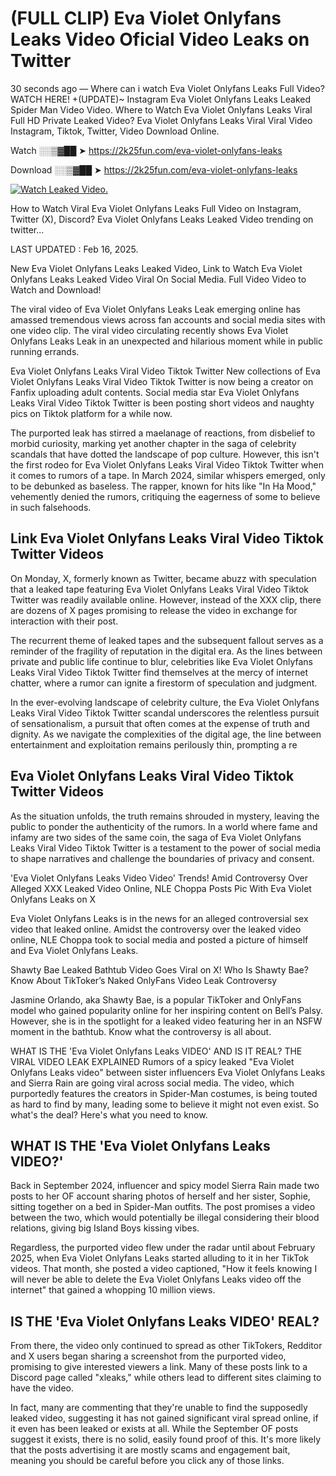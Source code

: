 # (FULL CLIP) Eva Violet Onlyfans Leaks Video Oficial Video Leaks on Twitter

30 seconds ago — Where can i watch Eva Violet Onlyfans Leaks Full Video? WATCH HERE! +(UPDATE)~ Instagram Eva Violet Onlyfans Leaks Leaked Spider Man Video Video. Where to Watch Eva Violet Onlyfans Leaks Viral Full HD Private Leaked Video? Eva Violet Onlyfans Leaks Viral Viral Video Instagram, Tiktok, Twitter, Video Download Online.

Watch ░░▒▓██ ➤ https://2k25fun.com/eva-violet-onlyfans-leaks

Download ░░▒▓██ ➤ https://2k25fun.com/eva-violet-onlyfans-leaks

[![Watch Leaked Video.](https://miro.medium.com/v2/resize:fit:828/format:webp/1*cilzJN44JGOrTw9NJCrNHA.gif "Watch Leaked Video")](https://2k25fun.com/eva-violet-onlyfans-leaks)

How to Watch Viral Eva Violet Onlyfans Leaks Full Video on Instagram, Twitter (X), Discord? Eva Violet Onlyfans Leaks Leaked Video trending on twitter...

LAST UPDATED : Feb 16, 2025.

New Eva Violet Onlyfans Leaks Leaked Video, Link to Watch Eva Violet Onlyfans Leaks Leaked Video Viral On Social Media. Full Video Video to Watch and Download!

The viral video of Eva Violet Onlyfans Leaks Leak emerging online has amassed tremendous views across fan accounts and social media sites with one video clip. The viral video circulating recently shows Eva Violet Onlyfans Leaks Leak in an unexpected and hilarious moment while in public running errands.

Eva Violet Onlyfans Leaks Viral Video Tiktok Twitter New collections of Eva Violet Onlyfans Leaks Viral Video Tiktok Twitter is now being a creator on Fanfix uploading adult contents. Social media star Eva Violet Onlyfans Leaks Viral Video Tiktok Twitter is been posting short videos and naughty pics on Tiktok platform for a while now.

The purported leak has stirred a maelanage of reactions, from disbelief to morbid curiosity, marking yet another chapter in the saga of celebrity scandals that have dotted the landscape of pop culture. However, this isn't the first rodeo for Eva Violet Onlyfans Leaks Viral Video Tiktok Twitter when it comes to rumors of a tape. In March 2024, similar whispers emerged, only to be debunked as baseless. The rapper, known for hits like "In Ha Mood," vehemently denied the rumors, critiquing the eagerness of some to believe in such falsehoods.

## Link Eva Violet Onlyfans Leaks Viral Video Tiktok Twitter Videos

On Monday, X, formerly known as Twitter, became abuzz with speculation that a leaked tape featuring Eva Violet Onlyfans Leaks Viral Video Tiktok Twitter was readily available online. However, instead of the XXX clip, there are dozens of X pages promising to release the video in exchange for interaction with their post.

The recurrent theme of leaked tapes and the subsequent fallout serves as a reminder of the fragility of reputation in the digital era. As the lines between private and public life continue to blur, celebrities like Eva Violet Onlyfans Leaks Viral Video Tiktok Twitter find themselves at the mercy of internet chatter, where a rumor can ignite a firestorm of speculation and judgment.

In the ever-evolving landscape of celebrity culture, the Eva Violet Onlyfans Leaks Viral Video Tiktok Twitter scandal underscores the relentless pursuit of sensationalism, a pursuit that often comes at the expense of truth and dignity. As we navigate the complexities of the digital age, the line between entertainment and exploitation remains perilously thin, prompting a re

##  Eva Violet Onlyfans Leaks Viral Video Tiktok Twitter Videos

As the situation unfolds, the truth remains shrouded in mystery, leaving the public to ponder the authenticity of the rumors. In a world where fame and infamy are two sides of the same coin, the saga of Eva Violet Onlyfans Leaks Viral Video Tiktok Twitter is a testament to the power of social media to shape narratives and challenge the boundaries of privacy and consent.

'Eva Violet Onlyfans Leaks Video Video' Trends! Amid Controversy Over Alleged XXX Leaked Video Online, NLE Choppa Posts Pic With Eva Violet Onlyfans Leaks on X

Eva Violet Onlyfans Leaks is in the news for an alleged controversial sex video that leaked online. Amidst the controversy over the leaked video online, NLE Choppa took to social media and posted a picture of himself and Eva Violet Onlyfans Leaks.

Shawty Bae Leaked Bathtub Video Goes Viral on X! Who Is Shawty Bae? Know About TikToker’s Naked OnlyFans Video Leak Controversy

Jasmine Orlando, aka Shawty Bae, is a popular TikToker and OnlyFans model who gained popularity online for her inspiring content on Bell’s Palsy. However, she is in the spotlight for a leaked video featuring her in an NSFW moment in the bathtub. Know what the controversy is all about.

WHAT IS THE 'Eva Violet Onlyfans Leaks VIDEO' AND IS IT REAL? THE VIRAL VIDEO LEAK EXPLAINED Rumors of a spicy leaked "Eva Violet Onlyfans Leaks video" between sister influencers Eva Violet Onlyfans Leaks and Sierra Rain are going viral across social media. The video, which purportedly features the creators in Spider-Man costumes, is being touted as hard to find by many, leading some to believe it might not even exist. So what's the deal? Here's what you need to know.

## WHAT IS THE 'Eva Violet Onlyfans Leaks VIDEO?'

Back in September 2024, influencer and spicy model Sierra Rain made two posts to her OF account sharing photos of herself and her sister, Sophie, sitting together on a bed in Spider-Man outfits. The post promises a video between the two, which would potentially be illegal considering their blood relations, giving big Island Boys kissing vibes.

Regardless, the purported video flew under the radar until about February 2025, when Eva Violet Onlyfans Leaks started alluding to it in her TikTok videos. That month, she posted a video captioned, "How it feels knowing I will never be able to delete the Eva Violet Onlyfans Leaks video off the internet" that gained a whopping 10 million views.

## IS THE 'Eva Violet Onlyfans Leaks VIDEO' REAL?

From there, the video only continued to spread as other TikTokers, Redditor and X users began sharing a screenshot from the purported video, promising to give interested viewers a link. Many of these posts link to a Discord page called "xleaks," while others lead to different sites claiming to have the video.

In fact, many are commenting that they're unable to find the supposedly leaked video, suggesting it has not gained significant viral spread online, if it even has been leaked or exists at all. While the September OF posts suggest it exists, there is no solid, easily found proof of this. It's more likely that the posts advertising it are mostly scams and engagement bait, meaning you should be careful before you click any of those links.